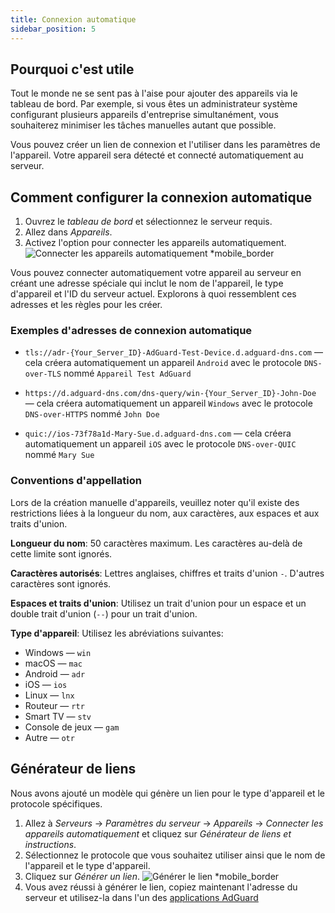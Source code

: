```yaml
---
title: Connexion automatique
sidebar_position: 5
---
```


## Pourquoi c'est utile

Tout le monde ne se sent pas à l'aise pour ajouter des appareils via le tableau de bord. Par exemple, si vous êtes un administrateur système configurant plusieurs appareils d'entreprise simultanément, vous souhaiterez minimiser les tâches manuelles autant que possible.

Vous pouvez créer un lien de connexion et l'utiliser dans les paramètres de l'appareil. Votre appareil sera détecté et connecté automatiquement au serveur.

## Comment configurer la connexion automatique

1. Ouvrez le _tableau de bord_ et sélectionnez le serveur requis.
2. Allez dans _Appareils_.
3. Activez l'option pour connecter les appareils automatiquement.
    ![Connecter les appareils automatiquement \*mobile_border](https://cdn.adtidy.org/content/kb/dns/private/new_dns/connect/automatically_step4.png)

Vous pouvez connecter automatiquement votre appareil au serveur en créant une adresse spéciale qui inclut le nom de l'appareil, le type d'appareil et l'ID du serveur actuel. Explorons à quoi ressemblent ces adresses et les règles pour les créer.

### Exemples d'adresses de connexion automatique

- `tls://adr-{Your_Server_ID}-AdGuard-Test-Device.d.adguard-dns.com` — cela créera automatiquement un appareil `Android` avec le protocole `DNS-over-TLS` nommé `Appareil Test AdGuard`

- `https://d.adguard-dns.com/dns-query/win-{Your_Server_ID}-John-Doe` — cela créera automatiquement un appareil `Windows` avec le protocole `DNS-over-HTTPS` nommé `John Doe`

- `quic://ios-73f78a1d-Mary-Sue.d.adguard-dns.com` — cela créera automatiquement un appareil `iOS` avec le protocole `DNS-over-QUIC` nommé `Mary Sue`

### Conventions d'appellation

Lors de la création manuelle d'appareils, veuillez noter qu'il existe des restrictions liées à la longueur du nom, aux caractères, aux espaces et aux traits d'union.

**Longueur du nom**: 50 caractères maximum. Les caractères au-delà de cette limite sont ignorés.

**Caractères autorisés**: Lettres anglaises, chiffres et traits d'union `-`. D'autres caractères sont ignorés.

**Espaces et traits d'union**: Utilisez un trait d'union pour un espace et un double trait d'union (`--`) pour un trait d'union.

**Type d'appareil**: Utilisez les abréviations suivantes:

- Windows — `win`
- macOS — `mac`
- Android — `adr`
- iOS — `ios`
- Linux — `lnx`
- Routeur — `rtr`
- Smart TV — `stv`
- Console de jeux — `gam`
- Autre — `otr`

## Générateur de liens

Nous avons ajouté un modèle qui génère un lien pour le type d'appareil et le protocole spécifiques.

1. Allez à _Serveurs_ → _Paramètres du serveur_ → _Appareils_ → _Connecter les appareils automatiquement_ et cliquez sur _Générateur de liens et instructions_.
2. Sélectionnez le protocole que vous souhaitez utiliser ainsi que le nom de l'appareil et le type d'appareil.
3. Cliquez sur _Générer un lien_.
    ![Générer le lien \*mobile_border](https://cdn.adtidy.org/content/kb/dns/private/new_dns/connect/automatically_step7.png)
4. Vous avez réussi à générer le lien, copiez maintenant l'adresse du serveur et utilisez-la dans l'un des [applications AdGuard](https://adguard.com/welcome.html)
